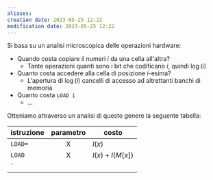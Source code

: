 ```yaml
---
aliases: 
creation date: 2023-05-25 12:22
modification date: 2023-05-25 12:22
---
```


Si basa su un analisi microscopica delle operazioni hardware:
- Quando costa copiare il numeri $i$ da una cella all'altra? 
	- Tante operazioni quanti sono i bit che codificano $i$, quindi $\log(i)$
- Quanto costa accedere alla cella di posizione $i$-esima?
	- L'apertura di $\log(i)$ cancelli di accesso ad altrettanti banchi di memoria
- Quanto costa `LOAD i`
	- ...

Otteniamo attraverso un analisi di questo genere la seguente tabella:


| istruzione | parametro | costo            |
| ---------- |:---------:| ---------------- |
| `LOAD=`    |     X     | $l(x)$           |
| `LOAD`     |     X     | $l(x) + l(M[x])$ |
| `           |           |                  |
